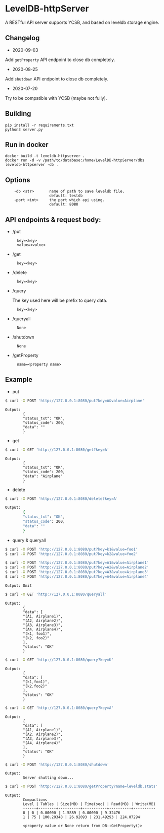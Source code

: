 # LevelDB-httpServer
A RESTful API server supports YCSB, and based on leveldb storage engine.
## Changelog
* 2020-09-03

Add `getProperty` API endpoint to close db completely.

* 2020-08-25

Add `shutdown` API endpoint to close db completely.

* 2020-07-20

Try to be compatible with YCSB (maybe not fully).

## Building
```
pip install -r requirements.txt
python3 server.py
```

## Run in docker
```
docker build -t leveldb-httpserver .
docker run -d -v /path/to/database:/home/LevelDB-httpServer/dbs leveldb-httpserver -db .
```

## Options
```
    -db <str>       name of path to save leveldb file.
                    default: testdb
    -port <int>     the port which api using.
                    default: 8080
```

## API endpoints & request body:
* /put

        key=<key>
        value=<value>
* /get

        key=<key>
* /delete
  
        key=<key>
* /query

    The key used here will be prefix to query data.

        key=<key>
* /queryall

        None
* /shutdown

        None
* /getProperty

        name=<property name>

## Example
* put
```bash
$ curl -X POST 'http://127.0.0.1:8080/put?key=A&value=Airplane'
```
```
Output:
        {
        "status_txt": "OK",
        "status_code": 200,
        "data": ""
        }
```
* get
```bash
$ curl -X GET 'http://127.0.0.1:8080/get?key=A'
```
```
Output:
        {
        "status_txt": "OK",
        "status_code": 200,
        "data": "Airplane"
        }
```
* delete
```bash
$ curl -X POST 'http://127.0.0.1:8080/delete?key=A'
```
```bash
Output:
        {
        "status_txt": "OK",
        "status_code": 200,
        "data": ""
        }
```
* query & queryall
  
```bash
$ curl -X POST 'http://127.0.0.1:8080/put?key=k1&value=foo1'
$ curl -X POST 'http://127.0.0.1:8080/put?key=k2&value=foo2'

$ curl -X POST 'http://127.0.0.1:8080/put?key=A1&value=Airplane1'
$ curl -X POST 'http://127.0.0.1:8080/put?key=A2&value=Airplane2'
$ curl -X POST 'http://127.0.0.1:8080/put?key=A3&value=Airplane3'
$ curl -X POST 'http://127.0.0.1:8080/put?key=A4&value=Airplane4'
```

```
Output: Omit
```

```bash
$ curl -X GET 'http://127.0.0.1:8080/queryall'
```
```
Output: 
        {
        "data": [
        "(A1, Airplane1)",
        "(A2, Airplane2)",
        "(A3, Airplane3)",
        "(A4, Airplane4)",
        "(k1, foo1)",
        "(k2, foo2)"
        ],
        "status": "OK"
        }
```
```bash
$ curl -X GET 'http://127.0.0.1:8080/query?key=K'
```
```
Output: 
        {
        "data": [
        "(k1,foo1)",
        "(k2,foo2)"
        ],
        "status": "OK"
        }
```
```bash
$ curl -X GET 'http://127.0.0.1:8080/query?key=A'
```
```
Output: 
        {
        "data": [
        "(A1, Airplane1)",
        "(A2, Airplane2)",
        "(A3, Airplane3)",
        "(A4, Airplane4)"
        ],
        "status": "OK"
        }
```
```bash
$ curl -X POST 'http://127.0.0.1:8080/shutdown'
```
```
Output: 
        Server shutting down...
```
```bash
$ curl -X POST 'http://127.0.0.1:8080/getProperty?name=leveldb.stats'
```
```
Output: 
        Compactions
        Level | Tables | Size(MB) | Time(sec) | Read(MB) | Write(MB)
        ------+--------+----------+-----------+----------+----------
        0 | 0 | 0.00000 | 1.5889 | 0.00000 | 9.32476
        1 | 75 | 100.20348 | 26.92093 | 231.49293 | 224.07294

        <property value or None return from DB::GetProperty()>
```
